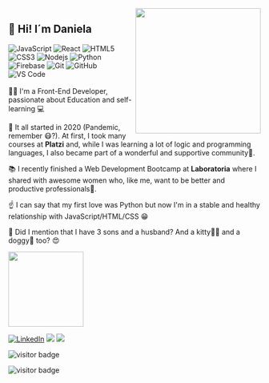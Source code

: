 
<img align='right' src= "https://user-images.githubusercontent.com/72564646/138130223-357f828d-caf0-4ab8-b966-803125289dcc.png"  width="250">

##  👋 Hi! I´m Daniela

![JavaScript](https://img.shields.io/badge/-JavaScript-%23F7DF1C?style=flat-square&logo=javascript&logoColor=000000&labelColor=%23F7DF1C&color=%23FFCE5A)
![React](https://img.shields.io/badge/-React-61DAFB?style=flat-square&logo=react&logoColor=ffffff)
![HTML5](https://img.shields.io/badge/-HTML5-%23E44D27?style=flat-square&logo=html5&logoColor=ffffff)
![CSS3](https://img.shields.io/badge/-CSS3-6f42c1?style=flat-square&logo=css3)
![Nodejs](https://img.shields.io/badge/-Nodejs-339933?style=flat-square&logo=Node.js&logoColor=ffffff)
![Python](http://img.shields.io/badge/-Python-3776AB?style=flat-square&logo=python&logoColor=ffffff)
![Firebase](https://img.shields.io/badge/-Firebase-FFCA28?style=flat-square&logo=firebase&logoColor=ffffff)
![Git](https://img.shields.io/badge/-Git-%23F05032?style=flat-square&logo=git&logoColor=%23ffffff)
![GitHub](https://img.shields.io/badge/-GitHub-181717?style=flat-square&logo=github)
![VS Code](http://img.shields.io/badge/-VS%20Code-d63384?style=flat-square&logo=visual-studio-code&logoColor=ffffff)
<br>
<br>
👩‍💻 I'm a Front-End Developer, passionate about Education and self-learning 💻 <br>

🌱 It all started in 2020 (Pandemic, remember 😷?). At first, I took many courses at **Platzi** and, while I was learning a lot of logic and programming languages, I also became part of a wonderful and supportive community💚. <br>

📚 I recently finished a Web Development Bootcamp at **Laboratoria** where I shared with awesome women who, like me, want to be better and productive professionals💛.<br>
 
☝ I can say that my first love was Python but now I'm in a stable and healthy relationship with JavaScript/HTML/CSS 😁 <br>
 
💑 Did I mention that I have 3 sons and a husband? And a kitty🐱‍👤 and a doggy🐶 too? 😍
<br/>

<a href="https://github.com/danif70"><img height="150em" src="https://github-readme-stats.vercel.app/api?username=danif70&show_icons=true&theme=synthwave" /></a>
<p align="center">

<a href="https://www.linkedin.com/in/danielafunesv" target="_blank"><img src="https://img.shields.io/badge/LinkedIn-%230077B5.svg?&style=flat-square&logo=linkedin&logoColor=white" alt="LinkedIn"></a>
<a href="mailto:danielafunesv@gmail.com"> <img src="https://img.shields.io/badge/-Gmail-c14438?style=flat-square&logo=Gmail&logoColor=white"></a>
<a href="https://twitter.com/danielafunesv"><img src="https://img.shields.io/badge/-Twitter-1ca0f1?style=flat-square&logo=twitter&logoColor=white"></a>
 </p>
 
![visitor badge](https://visitor-badge.glitch.me/badge?page_id=danif70.visitor-badge&left_color=deeppink&right_color=purple&left_text=Hello%20Visitors)

![visitor badge](https://visitor-badge.glitch.me/badge?page_id=jwenjian.visitor-badge&left_color=deeppink&right_color=purple&left_text=HelloVisitors)
